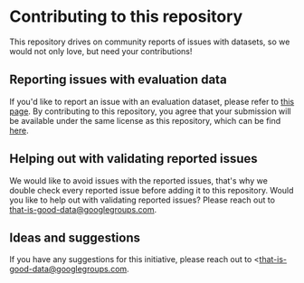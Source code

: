 # Contributing to this repository

This repository drives on community reports of issues with datasets, so we would not only love, but need your contributions!

## Reporting issues with evaluation data
If you'd like to report an issue with an evaluation dataset, please refer to [this page](https://github.com/huggingface/that_is_good_data#how-do-i-report-issues-with-evaluation-datasets).
By contributing to this repository, you agree that your submission will be available under the same license as this repository, which can be find [here](LICENSE).

## Helping out with validating reported issues
We would like to avoid issues with the reported issues, that's why we double check every reported issue before adding it to this repository.
Would you like to help out with validating reported issues?
Please reach out to <that-is-good-data@googlegroups.com>.
 
## Ideas and suggestions
If you have any suggestions for this initiative, please reach out to <<that-is-good-data@googlegroups.com>.



